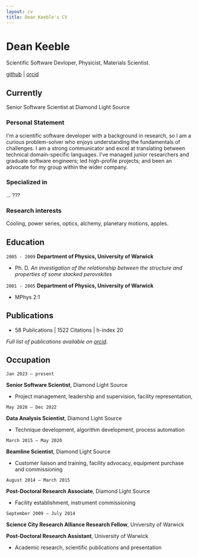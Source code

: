 ```yaml
---
layout: cv
title: Dean Keeble's CV
---
```

# Dean Keeble
Scientific Software Devloper, Physicist, Materials Scientist. 

<div id="webaddress">
<a href="https://github.com/keeble">github</a> |
<a href="https://orcid.org/0000-0003-4225-3770">orcid</a>
</div>

## Currently

Senior Software Scientist at Diamond Light Source

### Personal Statement

I'm a scientific software developer with a background in research, so I am a curious problem-solver who enjoys understanding the fundamentals of challenges. I am a strong communicator and excel at translating between technical domain-specific languages. I've managed junior researchers and graduate software engineers; led high-profile projects; and been an advocate for my group within the wider company. 

### Specialized in

... ???

### Research interests

Cooling, power series, optics, alchemy, planetary motions, apples.

## Education

`2005 - 2009`
__Department of Physics, University of Warwick__
- Ph. D. _An investigation of the relationship between the structure and properties of some stacked perovskites_

`2001 - 2005`
__Department of Physics, University of Warwick__
- MPhys 2:1


## Publications

- 58 Publications | 1522 Citations | h-index 20

_Full list of publications available on [orcid](https://orcid.org/0000-0003-4225-3770)._

 
## Occupation

`Jan 2023 – present`

__Senior Software Scientist__, Diamond Light Source	

- Project management, leadership and supervision, facility representation, 


`May 2020 – Dec 2022`

__Data Analysis Scientist__, Diamond Light Source	

- Technique development, algorithm development, process automation


`March 2015 – May 2020`

__Beamline Scientist__, Diamond Light Source	

- Customer liaison and training, facility advocacy, equipment purchase and commissioning  


`August 2014 – March 2015`

__Post-Doctoral Research Associate__, Diamond Light Source

- Facility establishment, instrument commissioning


`September 2009 – July 2014`

__Science City Research Alliance Research Fellow__, University of Warwick	


__Post-Doctoral Research Assistant__, University of Warwick	


- Academic research, scientific publications and presentation

<!-- ### Footer

Last updated: December 2023 -->
